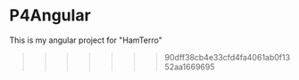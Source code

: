 # P4Angular
This is my angular project for "HamTerro"
>>>>>>> 90dff38cb4e33cfd4fa4061ab0f1352aa1669695

